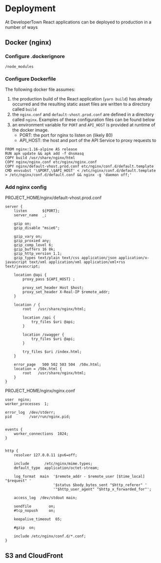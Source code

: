 # Deployment

At DeveloperTown React applications can be deployed to production in a number of ways

## Docker (nginx)

### Configure .dockerignore

```
/node_modules
```

### Configure Dockerfile

The following docker file assumes:

1. the production build of the React application (`yarn build`) has already occurred and the resulting static asset files are written to a directory called `build`
2. the `nginx.conf` and `default-vhost.prod.conf` are defined in a directory called `nginx`.  Examples of these configuration files can be found below
3. an environment variable for `PORT` and `API_HOST` is provided at runtime of the docker image.
   * PORT: the port for nginx to listen on (likely 80)
   * API_HOST: the host and port of the API Service to proxy requests to 

```
FROM nginx:1.16-alpine AS release
RUN apk update && apk add -f dnsmasq
COPY build /usr/share/nginx/html
COPY nginx/nginx.conf etc/nginx/nginx.conf
COPY nginx/default-vhost.prod.conf etc/nginx/conf.d/default.template
CMD envsubst '\$PORT,\$API_HOST' < /etc/nginx/conf.d/default.template > /etc/nginx/conf.d/default.conf && nginx -g 'daemon off;'
```

### Add nginx config

PROJECT_HOME/nginx/default-vhost.prod.conf

```
server {
    listen       ${PORT};
    server_name  _;

    gzip on;
    gzip_disable "msie6";

    gzip_vary on;
    gzip_proxied any;
    gzip_comp_level 6;
    gzip_buffers 16 8k;
    gzip_http_version 1.1;
    gzip_types text/plain text/css application/json application/x-javascript text/xml application/xml application/xml+rss text/javascript;

    location @api {
        proxy_pass ${API_HOST} ;

        proxy_set_header Host $host;
        proxy_set_header X-Real-IP $remote_addr;
    }

    location / {
        root   /usr/share/nginx/html;

        location /api {
            try_files $uri @api;
        }

        location /swagger {
            try_files $uri @api;
        }

        try_files $uri /index.html;
    }

    error_page   500 502 503 504  /50x.html;
    location = /50x.html {
        root   /usr/share/nginx/html;
    }
}
```

PROJECT_HOME/nginx/nginx.conf

```
user  nginx;
worker_processes  1;

error_log  /dev/stderr;
pid        /var/run/nginx.pid;


events {
    worker_connections  1024;
}


http {
    resolver 127.0.0.11 ipv6=off;

    include       /etc/nginx/mime.types;
    default_type  application/octet-stream;

    log_format  main  '$remote_addr - $remote_user [$time_local] "$request" '
                      '$status $body_bytes_sent "$http_referer" '
                      '"$http_user_agent" "$http_x_forwarded_for"';

    access_log  /dev/stdout main;

    sendfile        on;
    #tcp_nopush     on;

    keepalive_timeout  65;

    #gzip  on;

    include /etc/nginx/conf.d/*.conf;
}
```

## S3 and CloudFront

